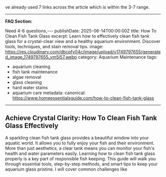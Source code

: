 
ve already used 7 links across the article which is within the 3-7 range.

---
**FAQ Section:**

Need 4-6 questions,---
publishDate: 2025-06-14T00:00:00Z
title: How To Clean Fish Tank Glass
excerpt: Learn how to effectively clean fish tank glass for a crystal-clear view and a healthy aquarium environment. Discover tools, techniques, and stain removal tips.
image: https://res.cloudinary.com/dbcpfy04c/image/upload/v1749797655/generated_image_1749797655_ym5i57.webp
category: Aquarium Maintenance
tags:
  - aquarium cleaning
  - fish tank maintenance
  - algae removal
  - glass cleaning
  - hard water stains
  - aquarium care
metadata:
  canonical: https://www.homeessentialsguide.com/how-to-clean-fish-tank-glass
---

## Achieve Crystal Clarity: How To Clean Fish Tank Glass Effectively

A sparkling clean fish tank glass provides a beautiful window into your aquatic world. It allows you to fully enjoy your fish and their environment. More than just aesthetics, a clear tank means you can monitor your fish's health and water parameters easily. Learning how to clean fish tank glass properly is a key part of responsible fish keeping. This guide will walk you through essential tools, step-by-step methods, and smart tips to keep your aquarium glass pristine. I will cover common challenges like